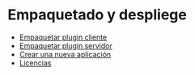 # Empaquetado y despliege

* [Empaquetar plugin cliente](client.md)
* [Empaquetar plugin servidor](server.md)
* [Crear una nueva aplicación](new_app.md)
* [Licencias](licenses.md)
